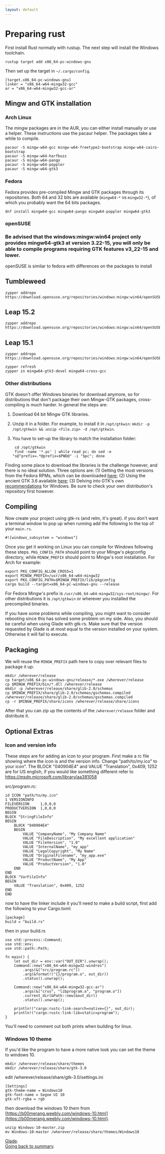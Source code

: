 ```yaml
---
layout: default
---
```


# Preparing rust

First install Rust normally with rustup. The next step will install the Windows toolchain.

    rustup target add x86_64-pc-windows-gnu

Then set up the target in `~/.cargo/config`.

    [target.x86_64-pc-windows-gnu]
    linker = "x86_64-w64-mingw32-gcc"
    ar = "x86_64-w64-mingw32-gcc-ar"

## Mingw and GTK installation

### Arch Linux

The mingw packages are in the AUR, you can either install manually or use a helper. These instructions use the pacaur helper. The packages take a while to compile.

    pacaur -S mingw-w64-gcc mingw-w64-freetype2-bootstrap mingw-w64-cairo-bootstrap
    pacaur -S mingw-w64-harfbuzz
    pacaur -S mingw-w64-pango
    pacaur -S mingw-w64-poppler
    pacaur -S mingw-w64-gtk3

### Fedora

Fedora provides pre-compiled Mingw and GTK packages through its repositories. Both 64 and 32 bits are available (`mingw64-*` vs `mingw32-*`), of which you probably want the 64 bits packages.

    dnf install mingw64-gcc mingw64-pango mingw64-poppler mingw64-gtk3

### openSUSE

### Be advised that the windows:mingw:win64 project only provides mingw64-gtk3 at version 3.22-15, you will only be able to compile programs requiring GTK features v3_22-15 and lower.

openSUSE is similar to fedora with differences on the packages to install 

## Tumbleweed
    zypper addrepo https://download.opensuse.org/repositories/windows:mingw:win64/openSUSE_Tumbleweed/windows:mingw:win64.repo

## Leap 15.2
    zypper addrepo https://download.opensuse.org/repositories/windows:mingw:win64/openSUSE_Leap_15.2/windows:mingw:win64.repo

## Leap 15.1
    zypper addrepo https://download.opensuse.org/repositories/windows:mingw:win64/openSUSE_Leap_15.1/windows:mingw:win64.repo
    
    zypper refresh
    zypper in mingw64-gtk3-devel mingw64-cross-gcc

### Other distributions

GTK doesn't offer Windows binaries for download anymore, so for distributions that don't package their own Mingw-GTK packages, cross-compiling is much harder. In general the steps are:

1. Download 64 bit Mingw GTK libraries.
2. Unzip it in a folder. For example, to install it in `/opt/gtkwin`: `mkdir -p /opt/gtkwin && unzip <file.zip> -d /opt/gtkwin`.
3. You have to set-up the library to match the installation folder:

        cd /opt/gtkwin
        find -name '*.pc' | while read pc; do sed -e "s@^prefix=.*@prefix=$PWD@" -i "$pc"; done

Finding some place to download the libraries is the challenge however, and there is no ideal solution. Three options are: (1) Getting the most versions from the Fedora RPMs, which can be downloaded [here](https://pkgs.org/search/?q=mingw64); (2) Using the ancient GTK 3.6 available [here](http://www.tarnyko.net/dl/gtk.htm); (3) Delving into GTK's own [recommendations](https://www.gtk.org/docs/installations/windows) for Windows. Be sure to check your own distribution's repository first however.

## Compiling

Now create your project using gtk-rs (and relm, it's great). if you don't want a terminal window to pop up when running add the following to the top of your `main.rs`.

    #![windows_subsystem = "windows"]

Once you get it working on Linux you can compile for Windows following these steps. `PKG_CONFIG_PATH` should point to your Mingw's pkgconfig directory, while `MINGW_PREFIX` should point to Mingw's root installation. For Arch for example:

    export PKG_CONFIG_ALLOW_CROSS=1
    export MINGW_PREFIX=/usr/x86_64-w64-mingw32
    export PKG_CONFIG_PATH=$MINGW_PREFIX/lib/pkgconfig
    cargo build --target=x86_64-pc-windows-gnu --release

For Fedora Mingw's prefix is `/usr/x86_64-w64-mingw32/sys-root/mingw/`. For other distributions it is `/opt/gtkwin` or wherever you installed the precompiled binaries.

If you have some problems while compiling, you might want to consider rebooting since this has solved some problem on my side.
Also, you should be careful when using Glade with gtk-rs. Make sure that the version requested by Glade is at most equal to the version installed on your system. Otherwise it will fail to execute.

## Packaging

We will reuse the `MINGW_PREFIX` path here to copy over relevant files to package it up:

    mkdir /wherever/release
    cp target/x86_64-pc-windows-gnu/release/*.exe /wherever/release
    cp $MINGW_PREFIX/bin/*.dll /wherever/release
    mkdir -p /wherever/release/share/glib-2.0/schemas
    cp $MINGW_PREFIX/share/glib-2.0/schemas/gschemas.compiled /wherever/release/share/glib-2.0/schemas/gschemas.compiled
    cp -r $MINGW_PREFIX/share/icons /wherever/release/share/icons

After that you can zip up the contents of the `/wherever/release` folder and distribute it.

## Optional Extras

### Icon and version info

These steps are for adding an icon to your program. First make a rc file showing where the icon is and the version info. Change "path/to/my.ico" to your icon". The BLOCK "040904E4" and VALUE "Translation", 0x409, 1252 are for US english, if you would like something different refer to https://msdn.microsoft.com/library/aa381058

src/program.rc:

    id ICON "path/to/my.ico"
    1 VERSIONINFO
    FILEVERSION     1,0,0,0
    PRODUCTVERSION  1,0,0,0
    BEGIN
    BLOCK "StringFileInfo"
    BEGIN
        BLOCK "040904E4"
        BEGIN
            VALUE "CompanyName", "My Company Name"
            VALUE "FileDescription", "My excellent application"
            VALUE "FileVersion", "1.0"
            VALUE "InternalName", "my_app"
            VALUE "LegalCopyright", "My Name"
            VALUE "OriginalFilename", "my_app.exe"
            VALUE "ProductName", "My App"
            VALUE "ProductVersion", "1.0"
        END
    END
    BLOCK "VarFileInfo"
    BEGIN
        VALUE "Translation", 0x409, 1252
    END
    END

now to have the linker include it you'll need to make a build script, first add the following to your Cargo.toml:

    [package]
    build = "build.rs"

then in your build.rs

    use std::process::Command;
    use std::env;
    use std::path::Path;

    fn main() {
        let out_dir = env::var("OUT_DIR").unwrap();
        Command::new("x86_64-w64-mingw32-windres")
            .args(&["src/program.rc"])
            .arg(&format!("{}/program.o", out_dir))
            .status().unwrap();
        
        Command::new("x86_64-w64-mingw32-gcc-ar")
            .args(&["crus", "libprogram.a", "program.o"])
            .current_dir(&Path::new(&out_dir))
            .status().unwrap();

        println!("cargo:rustc-link-search=native={}", out_dir);
        println!("cargo:rustc-link-lib=static=program");
    }

You'll need to comment out both prints when building for linux.

### Windows 10 theme

If you'd like the program to have a more native look you can set the theme to windows 10.

    mkdir /wherever/release/share/themes
    mkdir /wherever/release/share/gtk-3.0

edit /wherever/release/share/gtk-3.0/settings.ini

    [Settings]
    gtk-theme-name = Windows10
    gtk-font-name = Segoe UI 10
    gtk-xft-rgba = rgb

then download the windows 10 them from [https://b00merang.weebly.com/windows-10.html](https://b00merang.weebly.com/windows-10.html).

    unzip Windows-10-master.zip
    mv Windows-10-master /wherever/release/share/themes/Windows10

<div class="footer">
<div><a href="glade">Glade</a>.</div>
<div><a href="/docs/tutorial">Going back to summary</a>.</div>
<div></div>
</div>
